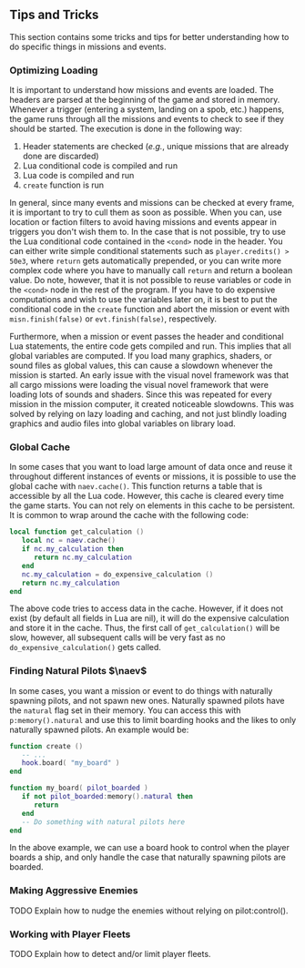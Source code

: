 ## Tips and Tricks

This section contains some tricks and tips for better understanding how to do specific things in missions and events.

### Optimizing Loading

It is important to understand how missions and events are loaded. The headers are parsed at the beginning of the game and stored in memory. Whenever a trigger (entering a system, landing on a spob, etc.) happens, the game runs through all the missions and events to check to see if they should be started. The execution is done in the following way:

1. Header statements are checked (*e.g.*, unique missions that are already done are discarded)
1. Lua conditional code is compiled and run
1. Lua code is compiled and run
1. `create` function is run

In general, since many events and missions can be checked at every frame, it is important to try to cull them as soon as possible. When you can, use location or faction filters to avoid having missions and events appear in triggers you don't wish them to. In the case that is not possible, try to use the Lua conditional code contained in the `<cond>` node in the header. You can either write simple conditional statements such as `player.credits() > 50e3`, where `return` gets automatically prepended, or you can write more complex code where you have to manually call `return` and return a boolean value. Do note, however, that it is not possible to reuse variables or code in the `<cond>` node in the rest of the program. If you have to do expensive computations and wish to use the variables later on, it is best to put the conditional code in the `create` function and abort the mission or event with `misn.finish(false)` or `evt.finish(false)`, respectively.

Furthermore, when a mission or event passes the header and conditional Lua statements, the entire code gets compiled and run. This implies that all global variables are computed. If you load many graphics, shaders, or sound files as global values, this can cause a slowdown whenever the mission is started. An early issue with the visual novel framework was that all cargo missions were loading the visual novel framework that were loading lots of sounds and shaders. Since this was repeated for every mission in the mission computer, it created noticeable slowdowns. This was solved by relying on lazy loading and caching, and not just blindly loading graphics and audio files into global variables on library load.

### Global Cache

In some cases that you want to load large amount of data once and reuse it throughout different instances of events or missions, it is possible to use the global cache with `naev.cache()`. This function returns a table that is accessible by all the Lua code. However, this cache is cleared every time the game starts. You can not rely on elements in this cache to be persistent. It is common to wrap around the cache with the following code:

```lua
local function get_calculation ()
   local nc = naev.cache()
   if nc.my_calculation then
      return nc.my_calculation
   end
   nc.my_calculation = do_expensive_calculation ()
   return nc.my_calculation
end
```

The above code tries to access data in the cache. However, if it does not exist (by default all fields in Lua are nil), it will do the expensive calculation and store it in the cache. Thus, the first call of `get_calculation()` will be slow, however, all subsequent calls will be very fast as no `do_expensive_calculation()` gets called.

### Finding Natural Pilots $\naev$

In some cases, you want a mission or event to do things with naturally spawning pilots, and not spawn new ones. Naturally spawned pilots have the `natural` flag set in their memory. You can access this with `p:memory().natural` and use this to limit boarding hooks and the likes to only naturally spawned pilots. An example would be:

```lua
function create ()
   -- ...
   hook.board( "my_board" )
end

function my_board( pilot_boarded )
   if not pilot_boarded:memory().natural then
      return
   end
   -- Do something with natural pilots here
end
```

In the above example, we can use a board hook to control when the player boards a ship, and only handle the case that naturally spawning pilots are boarded.

### Making Aggressive Enemies

TODO Explain how to nudge the enemies without relying on pilot:control().

### Working with Player Fleets

TODO Explain how to detect and/or limit player fleets.
